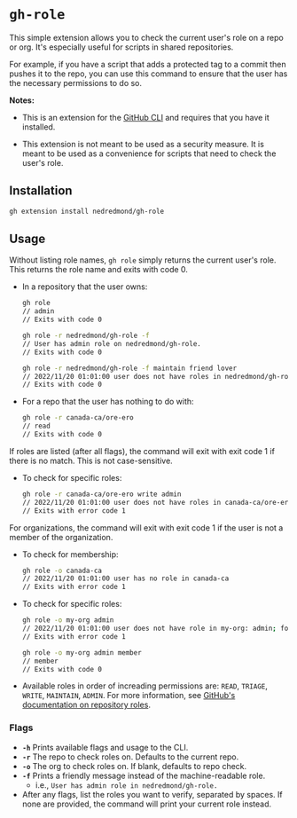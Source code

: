 # `gh-role`

This simple extension allows you to check the current user's role on a repo or org.  It's especially useful for scripts in shared repositories.

For example, if you have a script that adds a protected tag to a commit then pushes it to the repo, you can use this command to ensure that the user has the necessary permissions to do so.

__Notes:__

- This is an extension for the [GitHub CLI](https://cli.github.com/) and requires that you have it installed.

- This extension is not meant to be used as a security measure.  It is meant to be used as a convenience for scripts that need to check the user's role.

## Installation

```bash
gh extension install nedredmond/gh-role
```

## Usage

Without listing role names, `gh role` simply returns the current user's role. This returns the role name and exits with code 0.

- In a repository that the user owns:

    ```bash
    gh role
    // admin
    // Exits with code 0

    gh role -r nedredmond/gh-role -f
    // User has admin role on nedredmond/gh-role.
    // Exits with code 0

    gh role -r nedredmond/gh-role -f maintain friend lover
    // 2022/11/20 01:01:00 user does not have roles in nedredmond/gh-role: maintain, friend, lover; found admin
    // Exits with code 0
    ```

- For a repo that the user has nothing to do with:

    ```bash
    gh role -r canada-ca/ore-ero
    // read
    // Exits with code 0
    ```

If roles are listed (after all flags), the command will exit with exit code 1 if there is no match. This is not case-sensitive.

- To check for specific roles:

    ```bash
    gh role -r canada-ca/ore-ero write admin
    // 2022/11/20 01:01:00 user does not have roles in canada-ca/ore-ero: write, admin; found read
    // Exits with error code 1
    ```

For organizations, the command will exit with exit code 1 if the user is not a member of the organization.

- To check for membership:

    ```bash
    gh role -o canada-ca
    // 2022/11/20 01:01:00 user has no role in canada-ca
    // Exits with error code 1
    ```

- To check for specific roles:

    ```bash
    gh role -o my-org admin
    // 2022/11/20 01:01:00 user does not have role in my-org: admin; found member
    // Exits with error code 1

    gh role -o my-org admin member
    // member
    // Exits with code 0
    ```

- Available roles in order of increading permissions are: `READ`, `TRIAGE`, `WRITE`, `MAINTAIN`, `ADMIN`. For more information, see [GitHub's documentation on repository roles](https://docs.github.com/en/organizations/managing-user-access-to-your-organizations-repositories/repository-roles-for-an-organization).

### Flags

- __`-h`__ Prints available flags and usage to the CLI.
- __`-r`__ The repo to check roles on.  Defaults to the current repo.
- __`-o`__ The org to check roles on. If blank, defaults to repo check.
- __`-f`__ Prints a friendly message instead of the machine-readable role.
  - i.e., `User has admin role in nedredmond/gh-role.`
- After any flags, list the roles you want to verify, separated by spaces. If none are provided, the command will print your current role instead.
